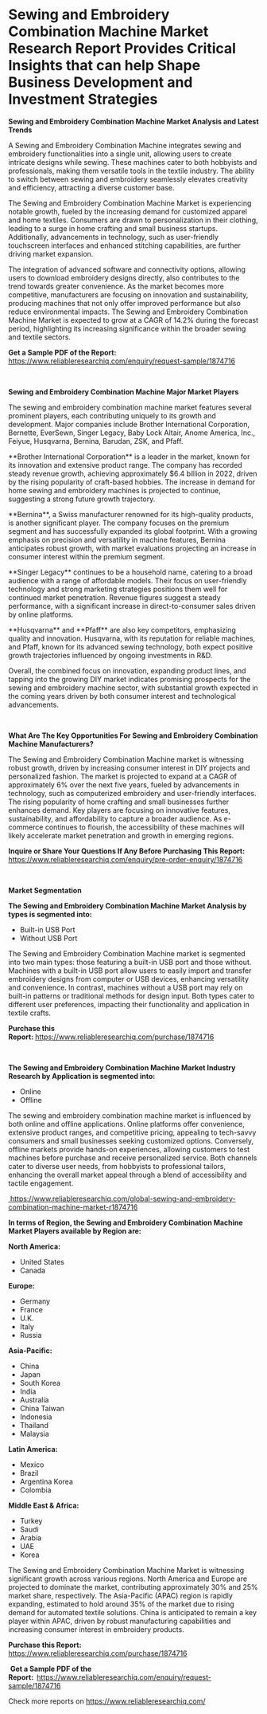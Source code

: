 <p><h1>Sewing and Embroidery Combination Machine Market Research Report Provides Critical Insights that can help Shape Business Development and Investment Strategies</h1></p><p><strong>Sewing and Embroidery Combination Machine Market Analysis and Latest Trends</strong></p>
<p><p>A Sewing and Embroidery Combination Machine integrates sewing and embroidery functionalities into a single unit, allowing users to create intricate designs while sewing. These machines cater to both hobbyists and professionals, making them versatile tools in the textile industry. The ability to switch between sewing and embroidery seamlessly elevates creativity and efficiency, attracting a diverse customer base.</p><p>The Sewing and Embroidery Combination Machine Market is experiencing notable growth, fueled by the increasing demand for customized apparel and home textiles. Consumers are drawn to personalization in their clothing, leading to a surge in home crafting and small business startups. Additionally, advancements in technology, such as user-friendly touchscreen interfaces and enhanced stitching capabilities, are further driving market expansion. </p><p>The integration of advanced software and connectivity options, allowing users to download embroidery designs directly, also contributes to the trend towards greater convenience. As the market becomes more competitive, manufacturers are focusing on innovation and sustainability, producing machines that not only offer improved performance but also reduce environmental impacts. The Sewing and Embroidery Combination Machine Market is expected to grow at a CAGR of 14.2% during the forecast period, highlighting its increasing significance within the broader sewing and textile sectors.</p></p>
<p><strong>Get a Sample PDF of the Report:&nbsp;</strong> <a href="https://www.reliableresearchiq.com/enquiry/request-sample/1874716?utm_campaign=2319&utm_medium=2&utm_source=Github&utm_content=ia&utm_term=28022025&utm_id=sewing-and-embroidery-combination-machine">https://www.reliableresearchiq.com/enquiry/request-sample/1874716</a></p>
<p>&nbsp;</p>
<p><strong>Sewing and Embroidery Combination Machine Major Market Players</strong></p>
<p><p>The sewing and embroidery combination machine market features several prominent players, each contributing uniquely to its growth and development. Major companies include Brother International Corporation, Bernette, EverSewn, Singer Legacy, Baby Lock Altair, Anome America, Inc., Feiyue, Husqvarna, Bernina, Barudan, ZSK, and Pfaff.</p><p>**Brother International Corporation** is a leader in the market, known for its innovation and extensive product range. The company has recorded steady revenue growth, achieving approximately $6.4 billion in 2022, driven by the rising popularity of craft-based hobbies. The increase in demand for home sewing and embroidery machines is projected to continue, suggesting a strong future growth trajectory.</p><p>**Bernina**, a Swiss manufacturer renowned for its high-quality products, is another significant player. The company focuses on the premium segment and has successfully expanded its global footprint. With a growing emphasis on precision and versatility in machine features, Bernina anticipates robust growth, with market evaluations projecting an increase in consumer interest within the premium segment.</p><p>**Singer Legacy** continues to be a household name, catering to a broad audience with a range of affordable models. Their focus on user-friendly technology and strong marketing strategies positions them well for continued market penetration. Revenue figures suggest a steady performance, with a significant increase in direct-to-consumer sales driven by online platforms.</p><p>**Husqvarna** and **Pfaff** are also key competitors, emphasizing quality and innovation. Husqvarna, with its reputation for reliable machines, and Pfaff, known for its advanced sewing technology, both expect positive growth trajectories influenced by ongoing investments in R&D.</p><p>Overall, the combined focus on innovation, expanding product lines, and tapping into the growing DIY market indicates promising prospects for the sewing and embroidery machine sector, with substantial growth expected in the coming years driven by both consumer interest and technological advancements.</p></p>
<p>&nbsp;</p>
<p><strong>What Are The Key Opportunities For Sewing and Embroidery Combination Machine Manufacturers?</strong></p>
<p><p>The Sewing and Embroidery Combination Machine market is witnessing robust growth, driven by increasing consumer interest in DIY projects and personalized fashion. The market is projected to expand at a CAGR of approximately 6% over the next five years, fueled by advancements in technology, such as computerized embroidery and user-friendly interfaces. The rising popularity of home crafting and small businesses further enhances demand. Key players are focusing on innovative features, sustainability, and affordability to capture a broader audience. As e-commerce continues to flourish, the accessibility of these machines will likely accelerate market penetration and growth in emerging regions.</p></p>
<p><strong>Inquire or Share Your Questions If Any Before Purchasing This Report:</strong> <a href="https://www.reliableresearchiq.com/enquiry/pre-order-enquiry/1874716?utm_campaign=2319&utm_medium=2&utm_source=Github&utm_content=ia&utm_term=28022025&utm_id=sewing-and-embroidery-combination-machine">https://www.reliableresearchiq.com/enquiry/pre-order-enquiry/1874716</a></p>
<p>&nbsp;</p>
<p><strong>Market Segmentation</strong></p>
<p><strong>The Sewing and Embroidery Combination Machine Market Analysis by types is segmented into:</strong></p>
<p><ul><li>Built-in USB Port</li><li>Without USB Port</li></ul></p>
<p><p>The Sewing and Embroidery Combination Machine market is segmented into two main types: those featuring a built-in USB port and those without. Machines with a built-in USB port allow users to easily import and transfer embroidery designs from computer or USB devices, enhancing versatility and convenience. In contrast, machines without a USB port may rely on built-in patterns or traditional methods for design input. Both types cater to different user preferences, impacting their functionality and application in textile crafts.</p></p>
<p><strong>Purchase this Report:&nbsp;</strong><a href="https://www.reliableresearchiq.com/purchase/1874716?utm_campaign=2319&utm_medium=2&utm_source=Github&utm_content=ia&utm_term=28022025&utm_id=sewing-and-embroidery-combination-machine">https://www.reliableresearchiq.com/purchase/1874716</a></p>
<p>&nbsp;</p>
<p><strong>The Sewing and Embroidery Combination Machine Market Industry Research by Application is segmented into:</strong></p>
<p><ul><li>Online</li><li>Offline</li></ul></p>
<p><p>The sewing and embroidery combination machine market is influenced by both online and offline applications. Online platforms offer convenience, extensive product ranges, and competitive pricing, appealing to tech-savvy consumers and small businesses seeking customized options. Conversely, offline markets provide hands-on experiences, allowing customers to test machines before purchase and receive personalized service. Both channels cater to diverse user needs, from hobbyists to professional tailors, enhancing the overall market appeal through a blend of accessibility and tactile engagement.</p></p>
<p><a href="https://www.reliableresearchiq.com/global-sewing-and-embroidery-combination-machine-market-r1874716?utm_campaign=2319&utm_medium=2&utm_source=Github&utm_content=ia&utm_term=28022025&utm_id=sewing-and-embroidery-combination-machine">&nbsp;https://www.reliableresearchiq.com/global-sewing-and-embroidery-combination-machine-market-r1874716</a></p>
<p><strong>In terms of Region, the Sewing and Embroidery Combination Machine Market Players available by Region are:</strong></p>
<p>
    <p> <strong> North America: </strong>
        <ul>
            <li>United States</li>
            <li>Canada</li>
        </ul>
        </p> 
    <p> <strong> Europe: </strong>
        <ul>
            <li>Germany</li>
            <li>France</li>
            <li>U.K.</li>
            <li>Italy</li>
            <li>Russia</li>
        </ul>
        </p> 
    <p> <strong> Asia-Pacific: </strong>
        <ul>
            <li>China</li>
            <li>Japan</li>
            <li>South Korea</li>
            <li>India</li>
            <li>Australia</li>
            <li>China Taiwan</li>
            <li>Indonesia</li>
            <li>Thailand</li>
            <li>Malaysia</li>
        </ul>
        </p> 
    <p> <strong> Latin America: </strong>
        <ul>
            <li>Mexico</li>
            <li>Brazil</li>
            <li>Argentina Korea</li>
            <li>Colombia</li>
        </ul>
        </p> 
    <p> <strong> Middle East & Africa: </strong>
        <ul>
            <li>Turkey</li>
            <li>Saudi</li>
            <li>Arabia</li>
            <li>UAE</li>
            <li>Korea</li>
        </ul>
    </p>
    </p>
<p><p>The Sewing and Embroidery Combination Machine Market is witnessing significant growth across various regions. North America and Europe are projected to dominate the market, contributing approximately 30% and 25% market share, respectively. The Asia-Pacific (APAC) region is rapidly expanding, estimated to hold around 35% of the market due to rising demand for automated textile solutions. China is anticipated to remain a key player within APAC, driven by robust manufacturing capabilities and increasing consumer interest in embroidery products.</p></p>
<p><strong>Purchase this Report: </strong><a href="https://www.reliableresearchiq.com/purchase/1874716?utm_campaign=2319&utm_medium=2&utm_source=Github&utm_content=ia&utm_term=28022025&utm_id=sewing-and-embroidery-combination-machine">https://www.reliableresearchiq.com/purchase/1874716</a></p>
<p>&nbsp;<strong>Get a Sample PDF of the Report:&nbsp;&nbsp;</strong><a href="https://www.reliableresearchiq.com/enquiry/request-sample/1874716?utm_campaign=2319&utm_medium=2&utm_source=Github&utm_content=ia&utm_term=28022025&utm_id=sewing-and-embroidery-combination-machine">https://www.reliableresearchiq.com/enquiry/request-sample/1874716</a></p>
<p><strong></strong></p>
<p>Check more reports on <a href="https://www.reliableresearchiq.com/?utm_campaign=2319&utm_medium=2&utm_source=Github&utm_content=ia&utm_term=28022025&utm_id=sewing-and-embroidery-combination-machine">https://www.reliableresearchiq.com/</a></p>